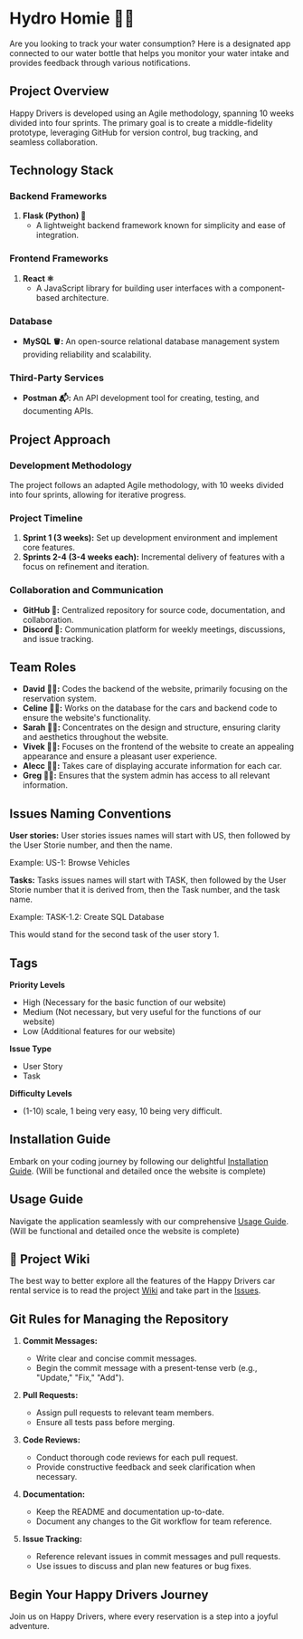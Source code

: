 # Hydro Homie 🚗😊

Are you looking to track your water consumption? Here is a designated app connected to our water bottle that helps you monitor your water intake and provides feedback through various notifications.

## Project Overview

Happy Drivers is developed using an Agile methodology, spanning 10 weeks divided into four sprints. The primary goal is to create a middle-fidelity prototype, leveraging GitHub for version control, bug tracking, and seamless collaboration.

## Technology Stack

### Backend Frameworks

1. **Flask (Python) 🐍**
   - A lightweight backend framework known for simplicity and ease of integration.

### Frontend Frameworks

1. **React ⚛️**
   - A JavaScript library for building user interfaces with a component-based architecture.

### Database

- **MySQL 🪣:** An open-source relational database management system providing reliability and scalability.

### Third-Party Services

- **Postman 📬:** An API development tool for creating, testing, and documenting APIs.

## Project Approach

### Development Methodology

The project follows an adapted Agile methodology, with 10 weeks divided into four sprints, allowing for iterative progress.

### Project Timeline

1. **Sprint 1 (3 weeks):** Set up development environment and implement core features.
2. **Sprints 2-4 (3-4 weeks each):** Incremental delivery of features with a focus on refinement and iteration.

### Collaboration and Communication

- **GitHub 🐙:** Centralized repository for source code, documentation, and collaboration.
- **Discord 💬:** Communication platform for weekly meetings, discussions, and issue tracking.

## Team Roles

- **David 🧑‍💻:** Codes the backend of the website, primarily focusing on the reservation system. 
- **Celine 👩‍💻:** Works on the database for the cars and backend code to ensure the website's functionality.
- **Sarah 👩‍💻:** Concentrates on the design and structure, ensuring clarity and aesthetics throughout the website.
- **Vivek 🧑‍💻:** Focuses on the frontend of the website to create an appealing appearance and ensure a pleasant user experience.
- **Alecc 🧑‍💻:** Takes care of displaying accurate information for each car.
- **Greg 🧑‍💻:** Ensures that the system admin has access to all relevant information.

## Issues Naming Conventions
**User stories:**
User stories issues names will start with US, then followed by the User Storie number, and then the name. 

Example: US-1: Browse Vehicles

**Tasks:**
Tasks issues names will start with TASK, then followed by the User Storie number that it is derived from, then the Task number, and the task name. 

Example: TASK-1.2: Create SQL Database

This would stand for the second task of the user story 1.

## Tags
**Priority Levels**
- High (Necessary for the basic function of our website)
- Medium (Not necessary, but very useful for the functions of our website)
- Low (Additional features for our website)

**Issue Type**
- User Story
- Task

**Difficulty Levels**
- (1-10) scale, 1 being very easy, 10 being very difficult.


## Installation Guide

Embark on your coding journey by following our delightful [Installation Guide](wiki/Installation-Guide.md). 
(Will be functional and detailed once the website is complete)

## Usage Guide

Navigate the application seamlessly with our comprehensive [Usage Guide](wiki/Usage-Guide.md).
(Will be functional and detailed once the website is complete)

## 📖 Project Wiki
The best way to better explore all the features of the Happy Drivers car rental service is to read the project [Wiki](https://github.com/SarahDaccache/Happy-Kids-soen341projectW2024/wiki) and take part in the [Issues](https://github.com/SarahDaccache/Happy-Kids-soen341projectW2024/issues).



## Git Rules for Managing the Repository

1. **Commit Messages:**
   - Write clear and concise commit messages.
   - Begin the commit message with a present-tense verb (e.g., "Update," "Fix," "Add").

2. **Pull Requests:**
   - Assign pull requests to relevant team members.
   - Ensure all tests pass before merging.

3. **Code Reviews:**
   - Conduct thorough code reviews for each pull request.
   - Provide constructive feedback and seek clarification when necessary.

4. **Documentation:**
   - Keep the README and documentation up-to-date.
   - Document any changes to the Git workflow for team reference.

5. **Issue Tracking:**
   - Reference relevant issues in commit messages and pull requests.
   - Use issues to discuss and plan new features or bug fixes.


## Begin Your Happy Drivers Journey

Join us on Happy Drivers, where every reservation is a step into a joyful adventure.
